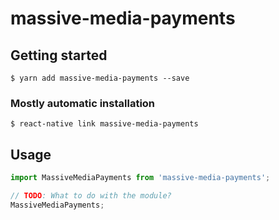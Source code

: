 # massive-media-payments

## Getting started

`$ yarn add massive-media-payments --save`

### Mostly automatic installation

`$ react-native link massive-media-payments`

## Usage
```javascript
import MassiveMediaPayments from 'massive-media-payments';

// TODO: What to do with the module?
MassiveMediaPayments;
```
